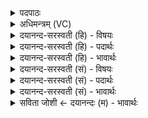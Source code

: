<details><summary>पदपाठः</summary>

प॒र॒मे॒ष्ठी। प॒र॒मे॒स्थीति॑ परमे॒ऽस्थी। अ॒भिधी॑त॒ इत्य॒भिऽधी॑तः। प्र॒जाप॑ति॒रिति॑ प्र॒जाऽप॑तिः। वा॒चि। व्याहृ॑ताया॒मिति॑ विऽआहृ॑तायाम्। अन्धः॑। अच्छे॑त॒ इत्यच्छ॑ऽइतः। स॒वि॒ता। स॒न्याम्। वि॒श्वक॒र्म्मेति॑ वि॒श्वऽक॑र्म्मा। दी॒क्षाया॑म्। पू॒षा। सो॒म॒क्रय॑ण्या॒मिति॑ सोम॒ऽक्रय॑ण्याम्। ५४।
</details>

<details><summary>अधिमन्त्रम् (VC)</summary>

- परमेष्ठीप्रजापतिर्देवता
- वसिष्ठ ऋषिः
- निचृद् ब्राह्मी उष्णिक्
- ऋषभः
</details>

<details><summary>दयानन्द-सरस्वती (हि) - विषयः</summary>

फिर भी गृहस्थ का कर्म्म अगले मन्त्र में कहा है ॥
</details>

<details><summary>दयानन्द-सरस्वती (हि) - पदार्थः</summary>

पदार्थान्वयभाषाः -  हे गृहस्थो ! तुम न यदि (व्याहृतायाम्) उच्चरित उपदिष्ट की हुई (वाचि) वेदवाणी में (परमेष्ठी) परमान्दस्वरूप में स्थित (प्रजापतिः) समस्त प्रजा के स्वामी को (अच्छेतः) अच्छे प्रकार प्राप्त (विश्वकर्मा) सब विद्या और कर्म्मों को जाननेवाले सर्वथा श्रेष्ठ सभापति को (दीक्षायाम्) सभा के नियमों के धारण में (सोमक्रयण्याम्) ऐश्वर्य ग्रहण करने में (पूषा) सब को पुष्ट करनेहारे उत्तम वैद्य को और (सन्याम्) जिससे सनातन सत्य प्राप्त हो, उसमें (सविता) सब जगत् का उत्पादक (अभिधीतः) सुविचार से धारण किया (अन्धः) उत्तम सुसंस्कृत अन्न का सेवन किया तो सदा सुखी हों ॥५४॥
</details>

<details><summary>दयानन्द-सरस्वती (हि) - भावार्थः</summary>

भावार्थभाषाः -  जो ईश्वर वेदविद्या से अपने सांसारिक जीवों और जगत् के गुण कर्म्म स्वभावों को प्रकाशित न करता तो किसी मनुष्य को विद्या और इन का ज्ञान न होता और विद्या वा उक्त पदार्थों के ज्ञान के विना निरन्तर सुख क्योंकर हो सकता है ॥५४॥
</details>

<details><summary>दयानन्द-सरस्वती (सं) - विषयः</summary>

पुनर्गार्हस्थ्यकर्म्माह ॥
</details>

<details><summary>दयानन्द-सरस्वती (सं) - पदार्थः</summary>

पदार्थान्वयभाषाः -  हे गृहस्था ! युष्माभिर्यदि व्याहृतायां वाचि परमेष्ठी प्रजापतिरच्छेतो विश्वकर्मा दीक्षायां सोमक्रयण्यां पूषा सन्यां चाभिधीतोऽन्धश्च प्राप्तम्, तर्हि सततं सुखिनः स्युः ॥५४॥
</details>

<details><summary>दयानन्द-सरस्वती (सं) - भावार्थः</summary>

भावार्थभाषाः -  यदीश्वरो वेदविद्यायाः स्वस्य जीवानां जगतश्च गुणकर्मस्वभावान् न प्रकाशयेत्, तर्हि कस्यापि मनुष्यस्य विद्यैतेषां विज्ञानं च न स्यात्, एताभ्यां विना कुतः सततं सुखं च ॥५४॥
</details>

<details><summary>सविता जोशी ← दयानन्दः (म) - भावार्थः</summary>

भावार्थभाषाः -  ईश्वराने वेदांद्वारे स्वतःचे, जगातील जीवांचे व जगाचे गुण, कर्म, स्वभाव प्रकट केले नसते तर कोणत्याही मनुष्याला विद्या व वरील गोष्टींचे ज्ञान झाले नसते आणि विद्या व वरील पदार्थांच्या ज्ञानाखेरीज निरन्तर सुख कधी प्राप्त झाले असते का?
</details>